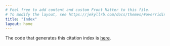```yaml
---
# Feel free to add content and custom Front Matter to this file.
# To modify the layout, see https://jekyllrb.com/docs/themes/#overriding-theme-defaults
title: "Index"
layout: home
---
```


The code that generates this citation index is [here](https://github.com/nucet/dekel).
